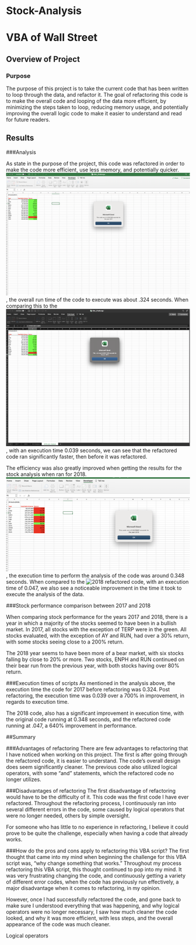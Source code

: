 # Stock-Analysis
# VBA of Wall Street

## Overview of Project

### Purpose

The purpose of this project is to take the current code that has been written to loop through the data, and refactor it. The goal of refactoring this code is to make the overall code and looping of the data more efficient, by minimizing the steps taken to loop, reducing memory usage, and potentially improving the overall logic code to make it easier to understand and read for future readers. 

## Results

###Analysis

As state in the purpose of the project, this code was refactored in order to make the code more efficient, use less memory, and potentially quicker. ![As can be seen in the pop-message for the original 2017 code](VBA_Challenge_2017_originalcode.png), the overall run time of the code to execute was about .324 seconds. When comparing this to the ![2017 refactored code](VBA_Challenge_2017.png), with an execution time 0.039 seconds, we can see that the refactored code ran significantly faster, then before it was refactored.

 The efficiency was also greatly improved when getting the results for the stock analysis when ran for 2018. ![As can be seen in the pop-message for the original 2018 code](VBA_Challenge_2018_originalcode.png), the execution time to perform the analysis of the code was around 0.348 seconds. When compared to the 
![2018 refactored code](VBA_Challenge_201.png), with an execution time of 0.047, we also see a noticeable improvement in the time it took to execute the analysis of the data. 

###Stock performance comparison between 2017 and 2018

When comparing stock performance for the years 2017 and 2018, there is a year in which a majority of the stocks seemed to have been in a bullish market. In 2017, all stocks with the exception of TERP were in the green. All stocks evaluated, with the exception of AY and RUN, had over a 30% return, with some stocks seeing close to a 200% return.

The 2018 year seems to have been more of a bear market, with six stocks falling by close to 20% or more. Two stocks, ENPH and RUN continued on their bear run from the previous year, with both stocks having over 80% return.

###Execution times of scripts
As mentioned in the analysis above, the execution time the code for 2017 before refactoring was 0.324. Post refactoring, the execution time was 0.039 over a 700% in improvement, in regards to execution time.

The 2018 code, also has a significant improvement in execution time, with the original code running at 0.348 seconds, and the refactored code running at .047, a 640% improvement in performance. 

##Summary

###Advantages of refactoring
There are few advantages to refactoring that I have noticed when working on this project. The first is after going through the refactored code, it is easier to understand. The code’s overall design does seem significantly cleaner. The previous code also utilized logical operators, with some “and” statements, which the refactored code no longer utilizes. 

###Disadvantages of refactoring
The first disadvantage of refactoring would have to be the difficulty of it. This code was the first code I have ever refactored. Throughout the refactoring process, I continuously ran into several different errors in the code, some caused by logical operators that were no longer needed, others by simple oversight. 

For someone who has little to no experience in refactoring, I believe it could prove to be quite the challenge, especially when having a code that already works.


###How do the pros and cons apply to refactoring this VBA script?
The first thought that came into my mind when beginning the challenge for this VBA script was, “why change something that works.” Throughout my process refactoring this VBA script, this thought continued to pop into my mind. It was very frustrating changing the code, and continuously getting a variety of different error codes, when the code has previously run effectively, a major disadvantage when it comes to refactoring, in my opinion.

However, once I had successfully refactored the code, and gone back to make sure I understood everything that was happening, and why logical operators were no longer necessary, I saw how much cleaner the code looked, and why it was more efficient, with less steps, and the overall appearance of the code was much cleaner.

Logical operators

